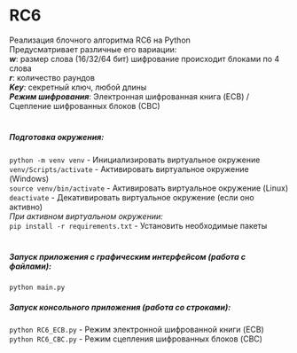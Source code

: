 # RC6

Реализация блочного алгоритма RC6 на Python\
Предусматривает различные его вариации:\
*****w*****: размер слова (16/32/64 бит) шифрование происходит блоками по 4 слова\
*****r*****: количество раундов\
*****Key*****: секретный ключ, любой длины\
*****Режим шифрования*****: Электронная шифрованная книга (ECB) / Сцепление шифрованных блоков (СВС)

#
##### Подготовка окружения:
`python -m venv venv` - Инициализировать виртуальное окружение\
`venv/Scripts/activate` - Активировать виртуальное окружение (Windows)\
`source venv/bin/activate` - Активировать виртуальное окружение (Linux)\
`deactivate` - Декативировать виртуальное окружение (если оно активно)\
*При активном виртуальном окружении:*\
`pip install -r requirements.txt` - Установить необходимые пакеты
#
##### Запуск приложения с графическим интерфейсом (работа с файлами):
`python main.py`

##### Запуск консольного приложения (работа со строками):
`python RC6_ECB.py` - Режим электронной шифрованной книги (ECB)\
`python RC6_CBC.py` - Режим сцепления шифрованных блоков (CBC)

